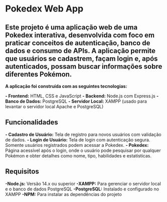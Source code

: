 # Pokedex Web App

## Este projeto é uma aplicação web de uma Pokedex interativa, desenvolvida com foco em praticar conceitos de autenticação, banco de dados e consumo de APIs. A aplicação permite que usuários se cadastrem, façam login e, após autenticados, possam buscar informações sobre diferentes Pokémon.

**A aplicação foi construída com as seguintes tecnologias:**

**- Frontend:** HTML, CSS e JavaScript
**- Backend:** Node.js com Express.js
**- Banco de Dados:** PostgreSQL
**- Servidor Local:** XAMPP (usado para levantar o servidor local Apache e PostgreSQL)

## Funcionalidades

**- Cadastro de Usuário:** Tela de registro para novos usuários com validação de dados.
**- Login de Usuário:** Tela de login com autenticação segura. Somente usuários registrados podem acessar a Pokedex.
**- Pokedex:** Página acessível após o login, onde o usuário pode pesquisar por qualquer Pokémon e obter detalhes como nome, tipo, habilidades e estatísticas.

## Requisitos
**-Node.js:** Versão 14.x ou superior
**-XAMPP:** Para gerenciar o servidor local e o banco de dados PostgreSQL
**-PostgreSQL:** Instalado e configurado no XAMPP
**-NPM:** Para instalar as dependências do projeto
